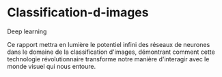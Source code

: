# Classification-d-images
Deep learning 


Ce rapport mettra en lumière le potentiel infini des réseaux de neurones dans le domaine de la classification d'images, démontrant comment cette technologie révolutionnaire transforme notre manière d'interagir avec le monde visuel qui nous entoure.
